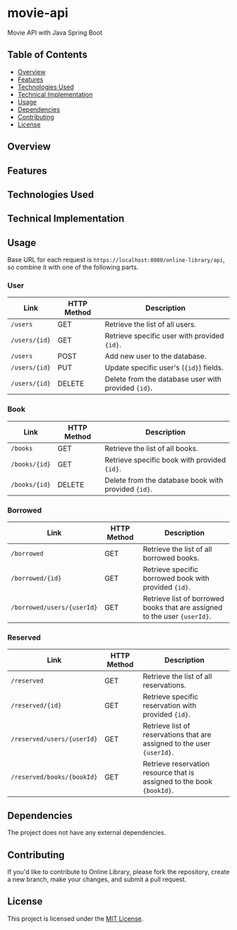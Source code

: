 # movie-api
Movie API with Java Spring Boot

## Table of Contents
- [Overview](#overview)
- [Features](#features)
- [Technologies Used](#technologies-used)
- [Technical Implementation](#technical-implementation)
- [Usage](#usage)
- [Dependencies](#dependencies)
- [Contributing](#contributing)
- [License](#license)

## Overview

## Features

## Technologies Used

## Technical Implementation

## Usage

Base URL for each request is `https://localhost:8080/online-library/api`, so combine it with one of the following parts.

### User

| Link          | HTTP Method   | Description                                        | 
| ------------- | ------------- | -------------------------------------------------  |
| `/users`      | GET           | Retrieve the list of all users.                    |
| `/users/{id}` | GET           | Retrieve specific user with provided `{id}`.    |
| `/users`      | POST          | Add new user to the database.                      |
| `/users/{id}` | PUT           | Update specific user's (`{id}`) fields.           |
| `/users/{id}` | DELETE        | Delete from the database user with provided `{id}`. |


### Book

| Link          | HTTP Method   | Description                                        | 
| ------------- | ------------- | -------------------------------------------------  |
| `/books`      | GET           | Retrieve the list of all books.                    |
| `/books/{id}` | GET           | Retrieve specific book with provided `{id}`.    	|
| `/books/{id}` | DELETE         | Delete from the database book with provided `{id}`.    	|


### Borrowed

| Link          | HTTP Method   | Description                                        | 
| ------------- | ------------- | -------------------------------------------------  |
| `/borrowed`     | GET         | Retrieve the list of all borrowed books.             |
| `/borrowed/{id}`| GET         | Retrieve specific borrowed book with provided `{id}`.    |
| `/borrowed/users/{userId}`   | GET         | Retrieve list of borrowed books that are assigned to the user `{userId}`. |


### Reserved

| Link          | HTTP Method   | Description                                        | 
| ------------- | ------------- | -------------------------------------------------  |
| `/reserved`     | GET         | Retrieve the list of all reservations.             |
| `/reserved/{id}`| GET         | Retrieve specific reservation with provided `{id}`.    |
| `/reserved/users/{userId}`   | GET         | Retrieve list of reservations that are assigned to the user `{userId}`. |
| `/reserved/books/{bookId}`   | GET         | Retrieve reservation resource that is assigned to the book `{bookId}`.|

## Dependencies 

The project does not have any external dependencies.

## Contributing

If you'd like to contribute to Online Library, please fork the repository, create a new branch, make your changes, and submit a pull request.

## License

This project is licensed under the [MIT License](LICENSE).

